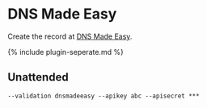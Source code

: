 ---
---
# DNS Made Easy
Create the record at [DNS Made Easy](https://dnsmadeeasy.com/).

{% include plugin-seperate.md %}

## Unattended 
`‑‑validation dnsmadeeasy ‑‑apikey abc ‑‑apisecret ***`
